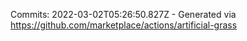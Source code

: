 Commits: 2022-03-02T05:26:50.827Z - Generated via https://github.com/marketplace/actions/artificial-grass
<br>
